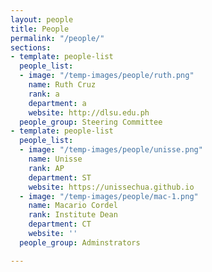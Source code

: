 ```yaml
---
layout: people
title: People
permalink: "/people/"
sections:
- template: people-list
  people_list:
  - image: "/temp-images/people/ruth.png"
    name: Ruth Cruz
    rank: a
    department: a
    website: http://dlsu.edu.ph
  people_group: Steering Committee
- template: people-list
  people_list:
  - image: "/temp-images/people/unisse.png"
    name: Unisse
    rank: AP
    department: ST
    website: https://unissechua.github.io
  - image: "/temp-images/people/mac-1.png"
    name: Macario Cordel
    rank: Institute Dean
    department: CT
    website: ''
  people_group: Adminstrators

---
```


